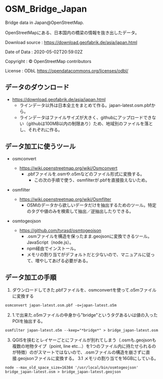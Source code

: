 # OSM_Bridge_Japan

Bridge data in Japan@OpenStreetMap.

OpenStreetMapにある、日本国内の橋梁の情報を抜き出したデータ。

Download source : https://download.geofabrik.de/asia/japan.html

Date of Data : 2020-05-02T20:59:02Z

Copyright : © OpenStreetMap contributors

License : ODbL https://opendatacommons.org/licenses/odbl/

## データのダウンロード
* https://download.geofabrik.de/asia/japan.html
    * ラインデータ以外は日本全土をまとめて作る。japan-latest.osm.pbfから。
    * ラインデータはファイルサイズが大きく、githubにアップロードできない（githubは100MB以内の制限あり）ため、地域別のファイルを落とし、それぞれに作る。
## データ加工に使うツール
* osmconvert
    * https://wiki.openstreetmap.org/wiki/Osmconvert
        * .pbfファイルを.osmや.o5mなどのファイル形式に変換する。
            * この次の手順で使う、osmfilterが.pbfを直接扱えないため。

* osmfilter
    * https://wiki.openstreetmap.org/wiki/Osmfilter
        * OSMのデータから欲しいデータだけを抽出するためのツール。特定のタグや値のみを検索して抽出／逆抽出したりできる。

* osmtogeojson
    * https://github.com/tyrasd/osmtogeojson
        * .osmファイルを構造を保ったまま.geojsonに変換できるツール。JavaScript（node.js）。
        * npm経由でインストール。
        * メモリの割り当てがデフォルトだと少ないので、マニュアルに従って、増やしてあげる必要がある。


## データ加工の手順

1. ダウンロードしてきた.pbfファイルを、osmconvertを使って.o5mファイルに変換する
```
osmconvert japan-latest.osm.pbf -o=japan-latest.o5m
```

2. 1.で出来た.o5mファイルの中身から"bridge"というタグあるいは値の入ったPOIを抽出する。
```
osmfilter japan-latest.o5m --keep="*bridge*" > bridge_japan-latest.osm
```

3. QGISを挟むとレイヤーごとにファイルが別れてしまう（.osmも.geojsonも複数の地物タイプ（point, line etc...）を1つのファイル内に持たせられるのが特徴）のがスマートではないので、.osmファイルの構造を崩さずに直接.geojsonファイルに変換する。
    3.1 メモリの割り当てを16GBにしている。
```
node --max_old_space_size=16384 '/usr/local/bin/osmtogeojson' bridge_japan-latest.osm > bridge_japan-latest.geojson
```
